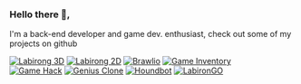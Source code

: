 ### Hello there 👋,

I'm a back-end developer and game dev. enthusiast, check out some of my projects on github

[![Labirong 3D](https://i.imgur.com/U3IcbHk.jpg)](https://i.imgur.com/2Vz4kxD.jpg)
[![Labirong 2D](https://i.imgur.com/ohn2ORq.jpg)](https://i.imgur.com/IaJcc6l.jpg)
[![Brawlio](https://i.imgur.com/7y0o4VL.png)](https://i.imgur.com/jWkzcUY.png)
[![Game Inventory](https://i.imgur.com/Fcjf63E.jpg)](https://i.imgur.com/wQatnQV.jpg)  
[![Game Hack](https://i.imgur.com/bnT5qcy.jpg)](https://i.imgur.com/iGT6XVG.jpg)
[![Genius Clone](https://i.imgur.com/2EABTzQ.jpg)](https://i.imgur.com/zpVoQ7j.jpg)
[![Houndbot](https://i.imgur.com/Fz248TI.jpg)](https://i.imgur.com/8ORRZAq.jpg)
[![LabironGO](https://i.imgur.com/E4nT1ny.png)](https://i.imgur.com/0Hoytvs.png)
